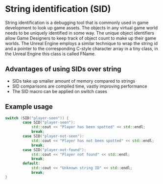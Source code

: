 # String identification (SID)
String identification is a debugging tool that is commonly used in game development to look up game assets. The objects in any virtual game world needs to be uniquely identified in some way. The unique object identifiers allow Game Designers to keep track of object count to make up their game worlds. The Unreal Engine employs a similar technique  to wrap the string id and a pointer to the corresponding C-style character array in a tiny class, in the Unreal Engine this class is called FName.
## Advantages of using SIDs over string
* SIDs take up smaller amount of memory compared to strings
* SID comparisons are compiled time, vastly improving performance  
* The SID macro can be applied on switch cases 


## Example usage

```cpp
switch (SID("player-seen")) {
        case SID("player-seen"):
            std::cout << "Player has been spotted" << std::endl;
            break;
        case SID("player-not-seen"):
            std::cout << "Player has not been spotted" << std::endl;
            break;
        case SID("player-not-found"):
            std::cout << "Player not found" << std::endl;
            break;
        default:
            std::cout << "Unknown string ID" << std::endl;
            break;
}
```
